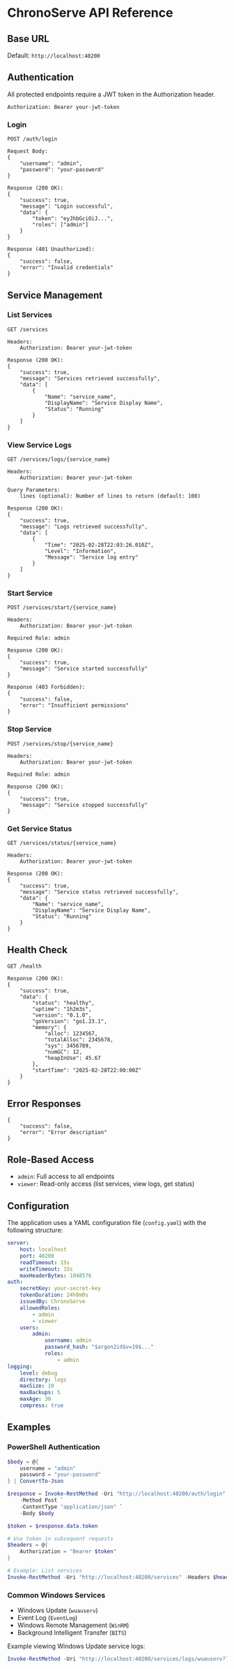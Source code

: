 # ChronoServe API Reference

## Base URL
Default: `http://localhost:40200`

## Authentication

All protected endpoints require a JWT token in the Authorization header.

```http
Authorization: Bearer your-jwt-token
```

### Login
```http
POST /auth/login

Request Body:
{
    "username": "admin",
    "password": "your-password"
}

Response (200 OK):
{
    "success": true,
    "message": "Login successful",
    "data": {
        "token": "eyJhbGciOiJ...",
        "roles": ["admin"]
    }
}

Response (401 Unauthorized):
{
    "success": false,
    "error": "Invalid credentials"
}
```

## Service Management

### List Services
```http
GET /services

Headers:
    Authorization: Bearer your-jwt-token

Response (200 OK):
{
    "success": true,
    "message": "Services retrieved successfully",
    "data": [
        {
            "Name": "service_name",
            "DisplayName": "Service Display Name",
            "Status": "Running"
        }
    ]
}
```

### View Service Logs
```http
GET /services/logs/{service_name}

Headers:
    Authorization: Bearer your-jwt-token

Query Parameters:
    lines (optional): Number of lines to return (default: 100)

Response (200 OK):
{
    "success": true,
    "message": "Logs retrieved successfully",
    "data": [
        {
            "Time": "2025-02-28T22:03:26.010Z",
            "Level": "Information",
            "Message": "Service log entry"
        }
    ]
}
```

### Start Service
```http
POST /services/start/{service_name}

Headers:
    Authorization: Bearer your-jwt-token
    
Required Role: admin

Response (200 OK):
{
    "success": true,
    "message": "Service started successfully"
}

Response (403 Forbidden):
{
    "success": false,
    "error": "Insufficient permissions"
}
```

### Stop Service
```http
POST /services/stop/{service_name}

Headers:
    Authorization: Bearer your-jwt-token
    
Required Role: admin

Response (200 OK):
{
    "success": true,
    "message": "Service stopped successfully"
}
```

### Get Service Status
```http
GET /services/status/{service_name}

Headers:
    Authorization: Bearer your-jwt-token

Response (200 OK):
{
    "success": true,
    "message": "Service status retrieved successfully",
    "data": {
        "Name": "service_name",
        "DisplayName": "Service Display Name",
        "Status": "Running"
    }
}
```

## Health Check
```http
GET /health

Response (200 OK):
{
    "success": true,
    "data": {
        "status": "healthy",
        "uptime": "1h2m3s",
        "version": "0.1.0",
        "goVersion": "go1.23.1",
        "memory": {
            "alloc": 1234567,
            "totalAlloc": 2345678,
            "sys": 3456789,
            "numGC": 12,
            "heapInUse": 45.67
        },
        "startTime": "2025-02-28T22:00:00Z"
    }
}
```

## Error Responses
```http
{
    "success": false,
    "error": "Error description"
}
```

## Role-Based Access
- `admin`: Full access to all endpoints
- `viewer`: Read-only access (list services, view logs, get status)

## Configuration
The application uses a YAML configuration file (`config.yaml`) with the following structure:

```yaml
server:
    host: localhost
    port: 40200
    readTimeout: 15s
    writeTimeout: 15s
    maxHeaderBytes: 1048576
auth:
    secretKey: your-secret-key
    tokenDuration: 24h0m0s
    issuedBy: ChronoServe
    allowedRoles:
        - admin
        - viewer
    users:
        admin:
            username: admin
            password_hash: "$argon2id$v=19$..."
            roles:
                - admin
logging:
    level: debug
    directory: logs
    maxSize: 10
    maxBackups: 5
    maxAge: 30
    compress: true
```

## Examples

### PowerShell Authentication
```powershell
$body = @{
    username = "admin"
    password = "your-password"
} | ConvertTo-Json

$response = Invoke-RestMethod -Uri "http://localhost:40200/auth/login" `
    -Method Post `
    -ContentType "application/json" `
    -Body $body

$token = $response.data.token

# Use token in subsequent requests
$headers = @{
    Authorization = "Bearer $token"
}

# Example: List services
Invoke-RestMethod -Uri "http://localhost:40200/services" -Headers $headers
```

### Common Windows Services
- Windows Update (`wuauserv`)
- Event Log (`EventLog`)
- Windows Remote Management (`WinRM`)
- Background Intelligent Transfer (`BITS`)

Example viewing Windows Update service logs:
```powershell
Invoke-RestMethod -Uri "http://localhost:40200/services/logs/wuauserv?lines=50" -Headers $headers
```